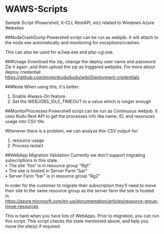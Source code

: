 # WAWS-Scripts
Sample Script (Powershell, X-CLI, RestAPI, etc) related to Windows Azure Websites

##NodeCrashDump 
Powershell script can be run as webjob. It will attach to the node.exe automatically and monitoring for exceptions/crashes.

This can also be used for w3wp.exe and php-cgi.exe.

###Usage
Download the zip, change the deploy user name and password. Zip it again ,and then upload the zip as triggered webjobs. For more about deploy credential:  
https://github.com/projectkudu/kudu/wiki/Deployment-credentials

###Note
When using this, it's better:  
1. Enable Always-On feature  
2. Set the WEBJOBS_IDLE_TIMEOUT to a value which is longer enough  

##MonitorProcesses 
Powershell script can be run as Continuous webjob. It uses Kudu Rest API to get the processes info like name, ID, and resoruces usage into CSV file.

Whenever there is a problem, we can analyze this CSV output for:  
1. resource usage  
2. Process restart  

##WebApp Migration Validation
Currently we don’t support migrating subscriptions in this state.    
• The site “foo” is in resource group "Rg1"  
• The site is hosted in Server Farm "bar"  
• Server Farm “bar” is in resource group "Rg2"  

In order for the customer to migrate their subscription they’ll need to move their site to the same resource group as the server farm the site is hosted in.  
https://azure.microsoft.com/en-us/documentation/articles/resource-group-move-resources  

This is hard when you have lots of WebApps. Prior to migration, you can run this script. This script checks the state mentioned above, and help you move the site(s) if required.

